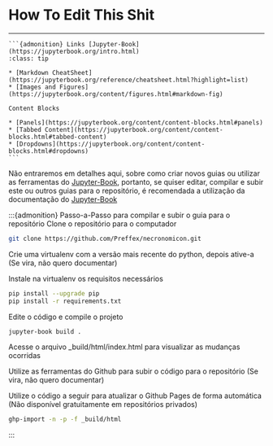 # How To Edit This Shit

---

````{margin}
```{admonition} Links [Jupyter-Book](https://jupyterbook.org/intro.html)
:class: tip

* [Markdown CheatSheet](https://jupyterbook.org/reference/cheatsheet.html?highlight=list)
* [Images and Figures](https://jupyterbook.org/content/figures.html#markdown-fig)

Content Blocks

* [Panels](https://jupyterbook.org/content/content-blocks.html#panels)
* [Tabbed Content](https://jupyterbook.org/content/content-blocks.html#tabbed-content)
* [Dropdowns](https://jupyterbook.org/content/content-blocks.html#dropdowns)
```
````

Não entraremos em detalhes aqui, sobre como criar novos guias ou utilizar as ferramentas do [Jupyter-Book](https://jupyterbook.org/intro.html), portanto, se quiser editar, compilar e subir este ou outros guias para o repositório, é recomendada a utilização da documentação do [Jupyter-Book](https://jupyterbook.org/intro.html)


:::{admonition} Passo-a-Passo para compilar e subir o guia para o repositório
Clone o repositório para o computador

```bash
git clone https://github.com/Preffex/necronomicon.git
```

Crie uma virtualenv com a versão mais recente do python, depois ative-a (Se vira, não quero documentar)

Instale na virtualenv os requisitos necessários

```bash
pip install --upgrade pip
pip install -r requirements.txt
```

Edite o código e compile o projeto

```bash
jupyter-book build .
```

Acesse o arquivo _build/html/index.html para visualizar as mudanças ocorridas

Utilize as ferramentas do Github para subir o código para o repositório (Se vira, não quero documentar)

Utilize o código a seguir para atualizar o Github Pages de forma automática (Não disponível gratuitamente em repositórios privados)

```bash
ghp-import -n -p -f _build/html
```
:::